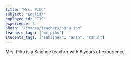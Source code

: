 ```yaml
---
title: "Mrs. Pihu"
subject: "English"
employee_id: "T19"
experience: 8
photo: "/images/teachers/pihu.jpg"
teachers_tags: ["mr-pihu"]
students_tags: ["abhishek", "aman", "rahul"]
---
```

Mrs. Pihu is a Science teacher with 8 years of experience.
